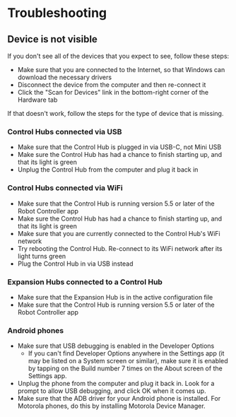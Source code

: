 # Troubleshooting

## Device is not visible

 If you don't see all of the devices that you expect to see, follow these steps:

* Make sure that you are connected to the Internet, so that Windows can download the necessary drivers
* Disconnect the device from the computer and then re-connect it
* Click the "Scan for Devices" link in the bottom-right corner of the Hardware tab

If that doesn't work, follow the steps for the type of device that is missing.

### Control Hubs connected via USB

* Make sure that the Control Hub is plugged in via USB-C, not Mini USB
* Make sure the Control Hub has had a chance to finish starting up, and that its light is green
* Unplug the Control Hub from the computer and plug it back in

### Control Hubs connected via WiFi

* Make sure that the Control Hub is running version 5.5 or later of the Robot Controller app
* Make sure the Control Hub has had a chance to finish starting up, and that its light is green
* Make sure that you are currently connected to the Control Hub's WiFi network
* Try rebooting the Control Hub. Re-connect to its WiFi network after its light turns green
* Plug the Control Hub in via USB instead

### Expansion Hubs connected to a Control Hub

* Make sure that the Expansion Hub is in the active configuration file
* Make sure that the Control Hub is running version 5.5 or later of the Robot Controller app

### Android phones

* Make sure that USB debugging is enabled in the Developer Options
  * If you can't find Developer Options anywhere in the Settings app \(it may be listed on a System screen or similar\), make sure it is enabled by tapping on the Build number 7 times on the About screen of the Settings app.
* Unplug the phone from the computer and plug it back in. Look for a prompt to allow USB debugging, and click OK when it comes up.
* Make sure that the ADB driver for your Android phone is installed. For Motorola phones, do this by installing Motorola Device Manager.

